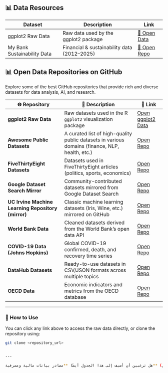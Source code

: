 ## 📊 Data Resources

| Dataset | Description | Link |
|----------|--------------|------|
| ggplot2 Raw Data | Raw data used by the ggplot2 package | [🔗 Open Data](https://github.com/tidyverse/ggplot2/tree/main/data-raw) |
| My Bank Sustainability Data | Financial & sustainability data (2012–2025) | [🔗 Open Repo](https://github.com/YourUsername/YourDataRepo) |


## 📊 Open Data Repositories on GitHub

Explore some of the best GitHub repositories that provide rich and diverse datasets for data analysis, AI, and research.

| 🌐 Repository | 📝 Description | 🔗 Link |
|----------------|----------------|--------|
| **ggplot2 Raw Data** | Raw datasets used in the R `ggplot2` visualization package | [Open ggplot2 Data](https://github.com/tidyverse/ggplot2/tree/main/data-raw) |
| **Awesome Public Datasets** | A curated list of high-quality public datasets in various domains (finance, NLP, health, etc.) | [Open Repo](https://github.com/awesomedata/awesome-public-datasets) |
| **FiveThirtyEight Datasets** | Datasets used in FiveThirtyEight articles (politics, sports, economics) | [Open Repo](https://github.com/fivethirtyeight/data) |
| **Google Dataset Search Mirror** | Community-contributed datasets mirrored from Google Dataset Search | [Open Repo](https://github.com/awesomedata/google-dataset-search) |
| **UC Irvine Machine Learning Repository (mirror)** | Classic machine learning datasets (Iris, Wine, etc.) mirrored on GitHub | [Open Repo](https://github.com/uci-ml-repo) |
| **World Bank Data** | Cleaned datasets derived from the World Bank’s open data API | [Open Repo](https://github.com/datasets/world-bank) |
| **COVID-19 Data (Johns Hopkins)** | Global COVID-19 confirmed, death, and recovery time series | [Open Repo](https://github.com/CSSEGISandData/COVID-19) |
| **DataHub Datasets** | Ready-to-use datasets in CSV/JSON formats across multiple topics | [Open Repo](https://github.com/datasets) |
| **OECD Data** | Economic indicators and metrics from the OECD database | [Open Repo](https://github.com/amarder/oecd-data) |

---

### 🧭 How to Use
You can click any link above to access the raw data directly, or clone the repository using:

```bash
git clone <repository_url>


---

هل ترغبين أن أضيف إلى هذا الجدول أيضًا **مصادر بيانات مالية ومصرفية** (مثل IMF و World Bank و OECD الخاصة بالقطاع البنكي والاستدامة) بحيث تناسب أكثر موضوع دراستك عن **الاستدامة في المصارف الليبية**؟

